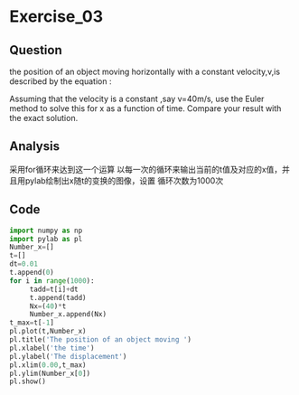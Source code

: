 # Exercise_03

## Question 

the position of an object moving horizontally with a constant velocity,v,is described by the equation
:<br/>  

<img src="http://latex.codecogs.com/gif.latex?\frac{dx}{dt}=v" alt="" title="" />  <br/>
Assuming that the velocity is a constant ,say v=40m/s, use the Euler method to solve this for x as a 
function of time. Compare your result with the exact solution.

## Analysis
采用for循环来达到这一个运算 以每一次的循环来输出当前的t值及对应的x值，并且用pylab绘制出x随t的变换的图像，设置
循环次数为1000次

## Code

```python
import numpy as np    
import pylab as pl 
Number_x=[]    
t=[]   
dt=0.01
t.append(0)    
for i in range(1000):    
     tadd=t[i]+dt  
     t.append(tadd) 
     Nx=(40)*t
     Number_x.append(Nx)  
t_max=t[-1]    
pl.plot(t,Number_x)    
pl.title('The position of an object moving ')    
pl.xlabel('the time')    
pl.ylabel('The displacement')    
pl.xlim(0.00,t_max)    
pl.ylim(Number_x[0])  
pl.show()
```




